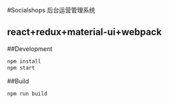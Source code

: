 #Socialshops 后台运营管理系统

react+redux+material-ui+webpack
-------------------------------

##Development


```sh
npm install
npm start
```

##Build

```sh
npm run build
```
